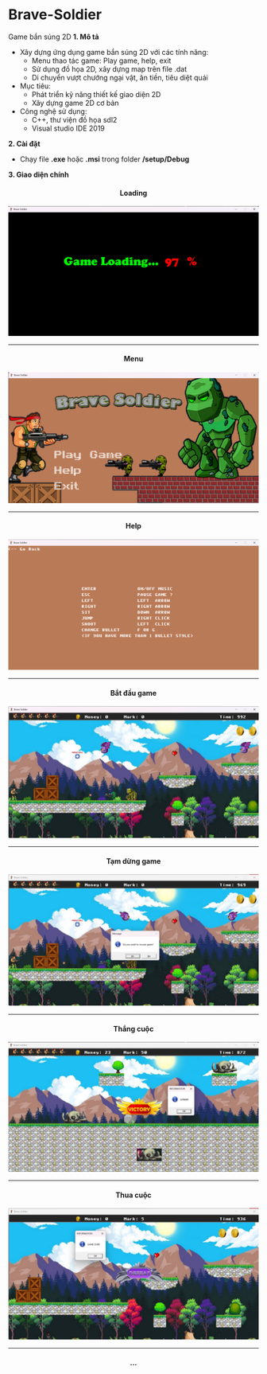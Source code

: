 # Brave-Soldier
 Game bắn súng 2D
**1. Mô tả**
- Xây dựng ứng dụng game bắn súng 2D với các tính năng:
    + Menu thao tác game: Play game, help, exit
    + Sử dụng đồ họa 2D, xây dựng map trên file .dat
    + Di chuyển vượt chướng ngại vật, ăn tiền, tiêu diệt quái
- Mục tiêu: 
    + Phát triển kỹ năng thiết kế giao diện 2D
    + Xây dựng game 2D cơ bản
- Công nghệ sử dụng:
    + C++, thư viện đồ họa sdl2
    + Visual studio IDE 2019

**2. Cài đặt** 
- Chạy file **.exe** hoặc **.msi** trong folder **/setup/Debug**

**3. Giao diện chính**
<h4 align="center">Loading</h4>

![UI-Loading](img/pic0.png)

---

<h4 align="center">Menu</h4>

![UI-Menu](img/pic1.png)

---

<h4 align="center">Help</h4>

![UI-Help](img/help.png)

---

<h4 align="center">Bắt đầu game</h4>

![UI-Start](img/start.png)

---

<h4 align="center">Tạm dừng game</h4>

![UI-Question](img/question.png)

---

<h4 align="center">Thắng cuộc</h4>

![UI-Win](img/winner.png)

---

<h4 align="center">Thua cuộc</h4>

![UI-Loser](img/game_over.png)

---

<h4 align="center">...</h4>